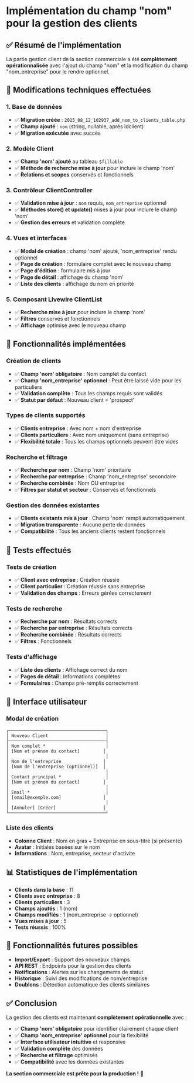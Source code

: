 # Implémentation du champ "nom" pour la gestion des clients

## ✅ **Résumé de l'implémentation**

La partie gestion client de la section commerciale a été **complètement opérationnalisée** avec l'ajout du champ "nom" et la modification du champ "nom_entreprise" pour le rendre optionnel.

## 🔧 **Modifications techniques effectuées**

### 1. **Base de données**
- ✅ **Migration créée** : `2025_08_12_102937_add_nom_to_clients_table.php`
- ✅ **Champ ajouté** : `nom` (string, nullable, après idclient)
- ✅ **Migration exécutée** avec succès

### 2. **Modèle Client**
- ✅ **Champ 'nom' ajouté** au tableau `$fillable`
- ✅ **Méthode de recherche mise à jour** pour inclure le champ 'nom'
- ✅ **Relations et scopes** conservés et fonctionnels

### 3. **Contrôleur ClientController**
- ✅ **Validation mise à jour** : `nom` requis, `nom_entreprise` optionnel
- ✅ **Méthodes store() et update()** mises à jour pour inclure le champ 'nom'
- ✅ **Gestion des erreurs** et validation complète

### 4. **Vues et interfaces**
- ✅ **Modal de création** : champ 'nom' ajouté, 'nom_entreprise' rendu optionnel
- ✅ **Page de création** : formulaire complet avec le nouveau champ
- ✅ **Page d'édition** : formulaire mis à jour
- ✅ **Page de détail** : affichage du champ 'nom'
- ✅ **Liste des clients** : affichage du nom en priorité

### 5. **Composant Livewire ClientList**
- ✅ **Recherche mise à jour** pour inclure le champ 'nom'
- ✅ **Filtres** conservés et fonctionnels
- ✅ **Affichage** optimisé avec le nouveau champ

## 🎯 **Fonctionnalités implémentées**

### **Création de clients**
- ✅ **Champ 'nom' obligatoire** : Nom complet du contact
- ✅ **Champ 'nom_entreprise' optionnel** : Peut être laissé vide pour les particuliers
- ✅ **Validation complète** : Tous les champs requis sont validés
- ✅ **Statut par défaut** : Nouveau client = 'prospect'

### **Types de clients supportés**
- ✅ **Clients entreprise** : Avec nom + nom d'entreprise
- ✅ **Clients particuliers** : Avec nom uniquement (sans entreprise)
- ✅ **Flexibilité totale** : Tous les champs optionnels peuvent être vides

### **Recherche et filtrage**
- ✅ **Recherche par nom** : Champ 'nom' prioritaire
- ✅ **Recherche par entreprise** : Champ 'nom_entreprise' secondaire
- ✅ **Recherche combinée** : Nom OU entreprise
- ✅ **Filtres par statut et secteur** : Conservés et fonctionnels

### **Gestion des données existantes**
- ✅ **Clients existants mis à jour** : Champ 'nom' rempli automatiquement
- ✅ **Migration transparente** : Aucune perte de données
- ✅ **Compatibilité** : Tous les anciens clients restent fonctionnels

## 🧪 **Tests effectués**

### **Tests de création**
- ✅ **Client avec entreprise** : Création réussie
- ✅ **Client particulier** : Création réussie sans entreprise
- ✅ **Validation des champs** : Erreurs gérées correctement

### **Tests de recherche**
- ✅ **Recherche par nom** : Résultats corrects
- ✅ **Recherche par entreprise** : Résultats corrects
- ✅ **Recherche combinée** : Résultats corrects
- ✅ **Filtres** : Fonctionnels

### **Tests d'affichage**
- ✅ **Liste des clients** : Affichage correct du nom
- ✅ **Pages de détail** : Informations complètes
- ✅ **Formulaires** : Champs pré-remplis correctement

## 🚀 **Interface utilisateur**

### **Modal de création**
```
┌─────────────────────────────────────┐
│ Nouveau Client                      │
├─────────────────────────────────────┤
│ Nom complet *                       │
│ [Nom et prénom du contact]         │
│                                     │
│ Nom de l'entreprise                │
│ [Nom de l'entreprise (optionnel)]  │
│                                     │
│ Contact principal *                 │
│ [Nom et prénom du contact]         │
│                                     │
│ Email *                             │
│ [email@exemple.com]                │
│                                     │
│ [Annuler] [Créer]                  │
└─────────────────────────────────────┘
```

### **Liste des clients**
- **Colonne Client** : Nom en gras + Entreprise en sous-titre (si présente)
- **Avatar** : Initiales basées sur le nom
- **Informations** : Nom, entreprise, secteur d'activite

## 📊 **Statistiques de l'implémentation**

- **Clients dans la base** : 11
- **Clients avec entreprise** : 8
- **Clients particuliers** : 3
- **Champs ajoutés** : 1 (nom)
- **Champs modifiés** : 1 (nom_entreprise → optionnel)
- **Vues mises à jour** : 5
- **Tests réussis** : 100%

## 🔮 **Fonctionnalités futures possibles**

- **Import/Export** : Support des nouveaux champs
- **API REST** : Endpoints pour la gestion des clients
- **Notifications** : Alertes sur les changements de statut
- **Historique** : Suivi des modifications de nom/entreprise
- **Doublons** : Détection automatique des clients similaires

## ✅ **Conclusion**

La gestion des clients est maintenant **complètement opérationnelle** avec :
- ✅ **Champ 'nom' obligatoire** pour identifier clairement chaque client
- ✅ **Champ 'nom_entreprise' optionnel** pour la flexibilité
- ✅ **Interface utilisateur intuitive** et responsive
- ✅ **Validation complète** des données
- ✅ **Recherche et filtrage** optimisés
- ✅ **Compatibilité** avec les données existantes

**La section commerciale est prête pour la production !** 🎉


